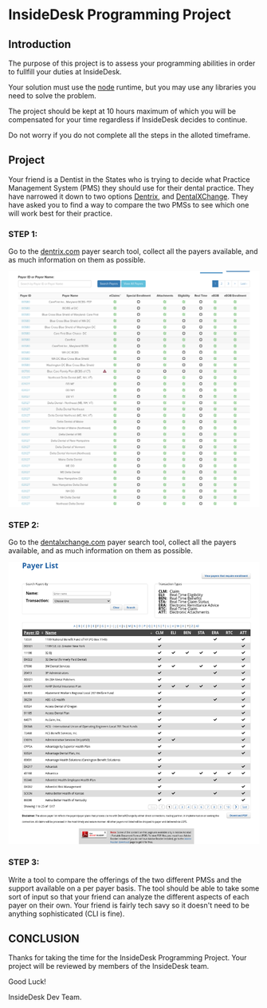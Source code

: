 # InsideDesk Programming Project

## Introduction

The purpose of this project is to assess your programming abilities in order to
fullfill your duties at InsideDesk.

Your solution must use the [node](https://nodejs.org/en/) runtime, but you may use any libraries you need to solve the problem.

The project should be kept at 10 hours maximum of which you will be compensated
for your time regardless if InsideDesk decides to continue.

Do not worry if you do not complete all the steps in the alloted timeframe.

## Project

Your friend is a Dentist in the States who is trying to decide what Practice Management System (PMS) they should use for their dental practice.
They have narrowed it down to two options [Dentrix](https://www.dentrix.com/), and [DentalXChange](https://www.dentalxchange.com/home/Home).
They have asked you to find a way to compare the two PMSs to see which one will work best for their practice.

### STEP 1:

Go to the [dentrix.com](https://www.dentrix.com/products/eservices/eclaims/payor-search) payer search tool, collect all the payers available, and as much information on them as possible.

![dentrix-payer-list](./screenshots/dentrix-payer-list.png "Dentrix Payer List")

### STEP 2:

Go to the [dentalxchange.com](https://www.dentalxchange.com/provider/PayerList) payer search tool, collect all the payers available, and as much information on them as possible.

![dental-exchange-list](./screenshots/dentalxchange-payer-list.png "DentalExcahnge Payer List")

### STEP 3:

Write a tool to compare the offerings of the two different PMSs and the support available on a per payer basis.
The tool should be able to take some sort of input so that your friend can analyze the different aspects of each payer on their own.
Your friend is fairly tech savy so it doesn't need to be anything sophisticated (CLI is fine).

## CONCLUSION

Thanks for taking the time for the InsideDesk Programming Project. Your project
will be reviewed by members of the InsideDesk team.

Good Luck!

InsideDesk Dev Team.
